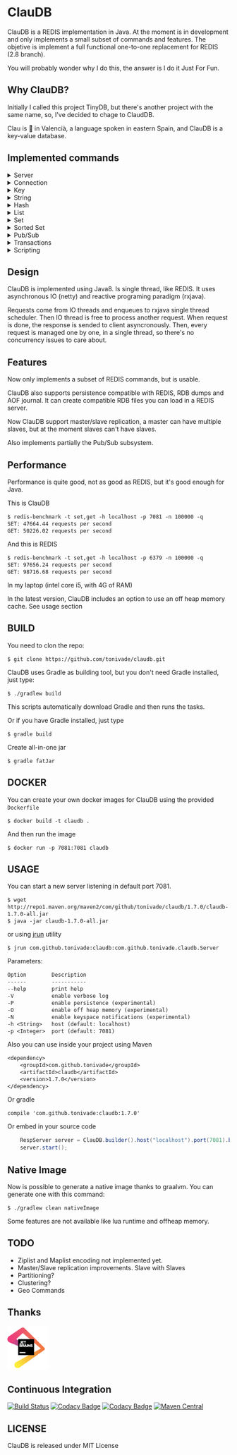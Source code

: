 # ClauDB

ClauDB is a REDIS implementation in Java. At the moment is in development and only implements a small 
subset of commands and features.  The objetive is implement a full functional one-to-one replacement 
for REDIS (2.8 branch).

You will probably wonder why I do this, the answer is I do it Just For Fun.

## Why ClauDB?

Initially I called this project TinyDB, but there's another project with the same name, so, I've
decided to chage to ClaudDB.

Clau is :key: in Valencià, a language spoken in eastern Spain, and ClauDB is a key-value database.

## Implemented commands

<details>
    <summary>Server</summary>
    
- FLUSHDB
- INFO
- TIME
- SYNC
- SLAVEOF
- ROLE

</details>

<details>
    <summary>Connection</summary>
    
- ECHO
- PING
- QUIT
- SELECT

</details>

<details>
    <summary>Key</summary>
    
- DEL
- EXISTS
- KEYS
- RENAME
- TYPE
- EXPIRE
- PERSIST
- TTL
- PTTL

</details>

<details>
    <summary>String</summary>
    
- APPEND
- DECRBY
- DECR
- GET
- GETSET
- INCRBY
- INCR
- MGET
- MSET
- MSETNX
- SET (with NX, PX, NX and XX options)
- SETEX
- SETNX
- STRLEN

</details>

<details>
    <summary>Hash</summary>
    
- HDEL
- HEXISTS
- HGETALL
- HGET
- HKEYS
- HLEN
- HMGET
- HMSET
- HSET
- HVALS

</details>

<details>
    <summary>List</summary>
    
- LPOP
- LPUSH
- LINDEX
- LLEN
- LRANGE
- LSET
- RPOP
- RPUSH

</details>

<details>
    <summary>Set</summary>
    
- SADD
- SCARD
- SDIFF
- SINTER
- SISMEMBER
- SMEMBERS
- SPOP
- SRANDMEMBER
- SREM
- SUNION

</details>

<details>
    <summary>Sorted Set</summary>
    
- ZADD
- ZCARD
- ZRANGEBYSCORE
- ZRANGE
- ZREM
- ZREVRANGE
- ZINCRBY

</details>

<details>
    <summary>Pub/Sub</summary>
    
- SUBSCRIBE
- UNSUBSCRIBE
- PSUBSCRIBE
- PUNSUBSCRIBE
- PUBLISH

</details>

<details>
    <summary>Transactions</summary>
    
- MULTI
- EXEC
- DISCARD

</details>

<details>
    <summary>Scripting</summary>
    
- EVAL
- EVALSHA
- SCRIPT LOAD
- SCRIPT EXISTS
- SCRIPT FLUSH

</details>

## Design

ClauDB is implemented using Java8. Is single thread, like REDIS. It uses asynchronous IO 
(netty) and reactive programing paradigm (rxjava).

Requests come from IO threads and enqueues to rxjava single thread scheduler. Then IO thread is free
to process another request. When request is done, the response is sended to client asyncronously. Then,
every request is managed one by one, in a single thread, so there's no concurrency issues to care
about.

## Features

Now only implements a subset of REDIS commands, but is usable.

ClauDB also supports persistence compatible with REDIS, RDB dumps and AOF journal. It can create
compatible RDB files you can load in a REDIS server.

Now ClauDB support master/slave replication, a master can have multiple slaves, but at the moment
slaves can't have slaves.

Also implements partially the Pub/Sub subsystem.

## Performance

Performance is quite good, not as good as REDIS, but it's good enough for Java.

This is ClauDB

    $ redis-benchmark -t set,get -h localhost -p 7081 -n 100000 -q
    SET: 47664.44 requests per second
    GET: 50226.02 requests per second
    
And this is REDIS

    $ redis-benchmark -t set,get -h localhost -p 6379 -n 100000 -q
    SET: 97656.24 requests per second
    GET: 98716.68 requests per second
    
In my laptop (intel core i5, with 4G of RAM)

In the latest version, ClauDB includes an option to use an off heap memory cache. See usage section

## BUILD

You need to clon the repo:

    $ git clone https://github.com/tonivade/claudb.git

ClauDB uses Gradle as building tool, but you don't need Gradle installed, just type:

    $ ./gradlew build

This scripts automatically download Gradle and then runs the tasks. 

Or if you have Gradle installed, just type

    $ gradle build
    
Create all-in-one jar

    $ gradle fatJar

## DOCKER

You can create your own docker images for ClauDB using the provided `Dockerfile`

    $ docker build -t claudb .

And then run the image

    $ docker run -p 7081:7081 claudb

## USAGE

You can start a new server listening in default port 7081.

    $ wget http://repo1.maven.org/maven2/com/github/tonivade/claudb/1.7.0/claudb-1.7.0-all.jar
    $ java -jar claudb-1.7.0-all.jar

or using [jrun](https://github.com/ctrueden/jrun) utility

    $ jrun com.github.tonivade:claudb:com.github.tonivade.claudb.Server
    
Parameters:

    Option        Description
    ------        -----------
    --help        print help
    -V            enable verbose log
    -P            enable persistence (experimental)
    -O            enable off heap memory (experimental)
    -N            enable keyspace notifications (experimental)
    -h <String>   host (default: localhost)
    -p <Integer>  port (default: 7081) 
    
Also you can use inside your project using Maven

    <dependency>
        <groupId>com.github.tonivade</groupId>
        <artifactId>claudb</artifactId>
        <version>1.7.0</version>
    </dependency>
    
Or gradle

    compile 'com.github.tonivade:claudb:1.7.0'

Or embed in your source code

```java
    RespServer server = ClauDB.builder().host("localhost").port(7081).build();
    server.start(); 
```

## Native Image

Now is possible to generate a native image thanks to graalvm. You can generate one with this command:

```shell
$ ./gradlew clean nativeImage
```

Some features are not available like lua runtime and offheap memory.

## TODO

- Ziplist and Maplist encoding not implemented yet.
- Master/Slave replication improvements. Slave with Slaves
- Partitioning?
- Clustering?
- Geo Commands

## Thanks

<a href="https://www.jetbrains.com?from=claudb"><img src="pics/jetbrains.png" alt="Jetbrains logo" height="100"/></a>

## Continuous Integration

[![Build Status](https://travis-ci.org/tonivade/claudb.svg?branch=master)](https://travis-ci.org/tonivade/claudb) 
[![Codacy Badge](https://api.codacy.com/project/badge/Grade/63af79474b40420da97b36d02972f302)](https://www.codacy.com/app/tonivade/claudb?utm_source=github.com&amp;utm_medium=referral&amp;utm_content=tonivade/claudb&amp;utm_campaign=Badge_Grade)
[![Codacy Badge](https://api.codacy.com/project/badge/Coverage/63af79474b40420da97b36d02972f302)](https://www.codacy.com/app/tonivade/claudb?utm_source=github.com&utm_medium=referral&utm_content=tonivade/claudb&utm_campaign=Badge_Coverage)
[![Maven Central](https://maven-badges.herokuapp.com/maven-central/com.github.tonivade/claudb/badge.svg)](https://maven-badges.herokuapp.com/maven-central/com.github.tonivade/claudb)

## LICENSE

ClauDB is released under MIT License
